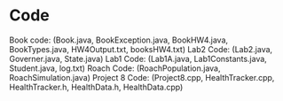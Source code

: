 # Code
Book code: (Book.java, BookException.java, BookHW4.java, BookTypes.java, HW4Output.txt, booksHW4.txt)
Lab2 Code: (Lab2.java, Governer.java, State.java)
Lab1 Code: (Lab1A.java, Lab1Constants.java, Student.java, log.txt)
Roach Code: (RoachPopulation.java, RoachSimulation.java)
Project 8 Code: (Project8.cpp, HealthTracker.cpp, HealthTracker.h, HealthData.h, HealthData.cpp)

